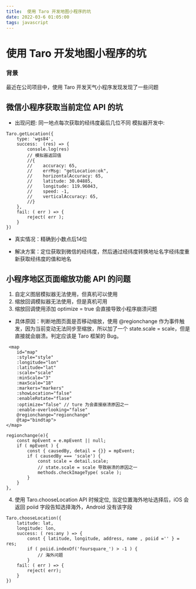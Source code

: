 ```yaml
---
title:  使用 Taro 开发地图小程序的坑
date: 2022-03-6 01:05:00
tags: javascript
---
```

# 使用 Taro 开发地图小程序的坑
### 背景
最近在公司项目中，使用 Taro 开发天气小程序发现发现了一些问题
## 微信小程序获取当前定位 API 的坑
- 出现问题: 同一地点每次获取的经纬度最后几位不同
模拟器开发中:
```
Taro.getLocation({
    type: 'wgs84',
    success:  (res) => {
        console.log(res)
        // 模拟器返回值
        //{   
        //    accuracy: 65,
        //    errMsg: "getLocation:ok",
        //    horizontalAccuracy: 65,
        //    latitude: 30.04885,
        //    longitude: 119.96043,
        //    speed: -1,
        //    verticalAccuracy: 65,
        //}
    },
    fail: ( err ) => {
        reject( err );
    }
})
```
- 真实情况：精确到小数点后14位

- 解决方案：定位获取到微信的经纬度，然后通过经纬度转换地址名字经纬度重新获取经纬度的值和地名

## 小程序地区页面缩放功能 API 的问题
1. 自定义图层模拟器无法使用，但真机可以使用
2. 缩放回调模拟器无法使用，但是真机可用
3. 缩放回调使用添加 optimize = true 会直接导致小程序崩溃问题
- 具体原因：判断地图页面是否移动缩放，使用 @regionchange 作为事件触发，因为当前变动无法同步至缩放，所以加了一个 state.scale = scale，但是直接就会崩溃。判定应该是 Taro 框架的 Bug。
```
 <map
    id="map"
    :style="style"
    :longitude="lon"
    :latitude="lat"
    :scale="scale"
    :minScale="3"
    :maxScale="18"
    :markers="markers"
    :showLocation="false"
    :enableRotate="flase"
    :optimize="false" // ture 为会直接崩溃原因之一
    :enable-overlooking="false"
    @regionchange="regionchange"
    @tap="bindtap">  
</map>

```
```
regionchange(e){
    const mpEvent = e.mpEvent || null;
    if ( mpEvent ) {
        const { causedBy, detail = {}} = mpEvent;
        if ( causedBy === 'scale') {
            const scale = detail.scale;
            // state.scale = scale 导致崩溃的原因之一
            methods.checkImageType( scale );
        }
    }
},
```
4. 使用 Taro.chooseLocation API 时候定位, 当定位置海外地址选择后，iOS 会返回 poiid 字段告知选择海外，Android 没有该字段
```
Taro.chooseLocation({
    latitude: lat,
    longitude: lon,
    success: ( res:any ) => {
        const { latitude, longitude, address, name , poiid ='' } = res;
        if ( poiid.indexOf('foursquare_') > -1 ) {
            // 海外问题
        }
    fail: ( err ) => {
        reject( err);
    }
})

```

